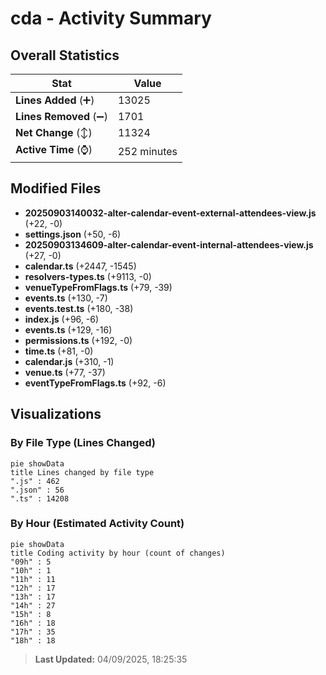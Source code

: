 # cda - Activity Summary 

## Overall Statistics

| Stat                   | Value                                                             |
| ---------------------- | ----------------------------------------------------------------- |
| **Lines Added** (➕)   | 13025                                          |
| **Lines Removed** (➖) | 1701                                        |
| **Net Change** (↕)    | 11324                |
| **Active Time** (⌚)   | 252 minutes |


## Modified Files
- **20250903140032-alter-calendar-event-external-attendees-view.js** (+22, -0)
- **settings.json** (+50, -6)
- **20250903134609-alter-calendar-event-internal-attendees-view.js** (+27, -0)
- **calendar.ts** (+2447, -1545)
- **resolvers-types.ts** (+9113, -0)
- **venueTypeFromFlags.ts** (+79, -39)
- **events.ts** (+130, -7)
- **events.test.ts** (+180, -38)
- **index.js** (+96, -6)
- **events.ts** (+129, -16)
- **permissions.ts** (+192, -0)
- **time.ts** (+81, -0)
- **calendar.js** (+310, -1)
- **venue.ts** (+77, -37)
- **eventTypeFromFlags.ts** (+92, -6)

## Visualizations

### By File Type (Lines Changed)

```mermaid
pie showData
title Lines changed by file type
".js" : 462
".json" : 56
".ts" : 14208
```

### By Hour (Estimated Activity Count)

```mermaid
pie showData
title Coding activity by hour (count of changes)
"09h" : 5
"10h" : 1
"11h" : 11
"12h" : 17
"13h" : 17
"14h" : 27
"15h" : 8
"16h" : 18
"17h" : 35
"18h" : 18
```


> **Last Updated:** 04/09/2025, 18:25:35